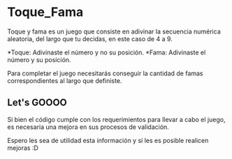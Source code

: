 # Toque_Fama
Toque y fama es un juego que consiste en adivinar la secuencia numérica aleatoria, del largo que tu decidas, en este caso de 4 a 9.

*Toque: Adivinaste el número y no su posición.
*Fama: Adivinaste el número y su posición.

Para completar el juego necesitarás conseguir la cantidad de famas correspondientes al largo que definiste.

## Let's GOOOO
Si bien el código cumple con los requerimientos para llevar a cabo el juego, es necesaria una mejora en sus procesos de validación.

Espero les sea de utilidad esta información y sí les es posible realicen mejoras :D
